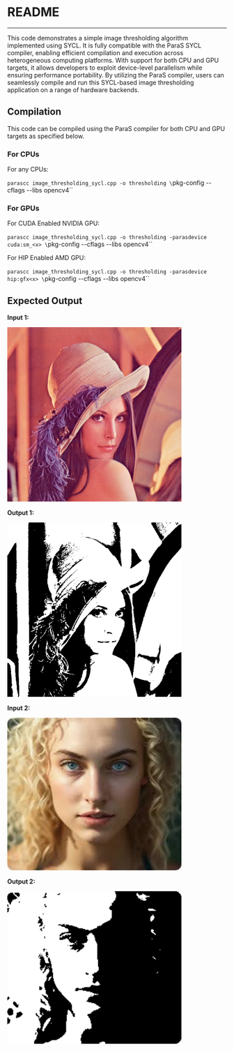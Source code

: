 # README
---
This code demonstrates a simple image thresholding algorithm implemented using SYCL. It is fully compatible with the ParaS SYCL compiler, enabling efficient compilation and execution across heterogeneous computing platforms. With support for both CPU and GPU targets, it allows developers to exploit device-level parallelism while ensuring performance portability. By utilizing the ParaS compiler, users can seamlessly compile and run this SYCL-based image thresholding application on a range of hardware backends.

## Compilation
This code can be compiled using the ParaS compiler for both CPU and GPU targets as specified below.

### For CPUs

For any CPUs:

`parascc image_thresholding_sycl.cpp -o thresholding \`pkg-config --cflags --libs opencv4\``

### For GPUs

For CUDA Enabled NVIDIA GPU:

`parascc image_thresholding_sycl.cpp -o thresholding -parasdevice cuda:sm_<x> \`pkg-config --cflags --libs opencv4\``

For HIP Enabled AMD GPU:

`parascc image_thresholding_sycl.cpp -o thresholding -parasdevice hip:gfx<x> \`pkg-config --cflags --libs opencv4\``

## Expected Output

**Input 1:**

<img src="input_img1.png" alt="Input 1" width="400"/>

**Output 1:**

<img src="output_img_1.png" alt="Output 1" width="400"/>

**Input 2:**

<img src="input_img_2.png" alt="Input 2" width="400"/>

**Output 2:**

<img src="output_img_2.png" alt="Output 2" width="400"/>
